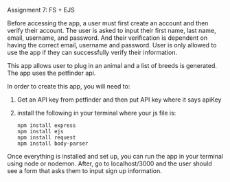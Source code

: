 Assignment 7: FS + EJS

Before accessing the app, a user must first create an account and then verify their account. 
The user is asked to input their first name, last name, email, username, and password. 
And their verification is dependent on having the correct email, username and password. 
User is only allowed to use the app if they can successfully verify their information. 

This app allows user to plug in an animal and a list of breeds  is generated.
The app uses the petfinder api.

In order to create this app, you will need to:
  
 1. Get an API key from petfinder and then put API key where it says apiKey
 2. install the following in your terminal where your js file is:
        
        npm install express
        npm install ejs
        npm install request
        npm install body-parser
        
Once everything is installed and set up, you can run the app in your terminal using node or nodemon. 
After, go to localhost/3000 and the user should see a form that asks them to input sign up information.  